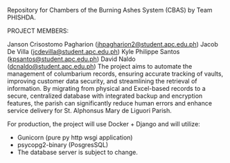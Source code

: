 Repository for Chambers of the Burning Ashes System (CBAS) by Team PHISHDA.

PROJECT MEMBERS:

Janson Crisostomo Pagharion (jhpagharion2@student.apc.edu.ph)
Jacob De Villa (jcdevilla@student.apc.edu.ph)
Kyle Philippe Santos (kpsantos@student.apc.edu.ph)
David Naldo (dcnaldo@student.apc.edu.ph)
The project aims to automate the management of columbarium records, ensuring accurate tracking of vaults, improving customer data security, and streamlining the retrieval of information. By migrating from physical and Excel-based records to a secure, centralized database with integrated backup and encryption features, the parish can significantly reduce human errors and enhance service delivery for St. Alphonsus Mary de Liguori Parish.

For production, the project will use Docker + Django and will utilize:

- Gunicorn (pure py http wsgi application)
- psycopg2-binary (PosgresSQL)
- The database server is subject to change.
